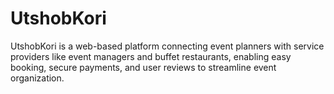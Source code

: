 # UtshobKori
UtshobKori is a web-based platform connecting event planners with service providers like event managers and buffet restaurants, enabling easy booking, secure payments, and user reviews to streamline event organization.
